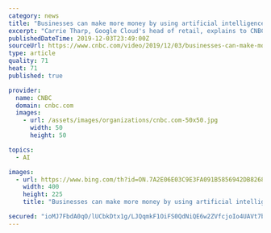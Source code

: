 ```yaml
---
category: news
title: "Businesses can make more money by using artificial intelligence, Google's head of retail says"
excerpt: "Carrie Tharp, Google Cloud's head of retail, explains to CNBC how artificial intelligence is changing the way people shop online."
publishedDateTime: 2019-12-03T23:49:00Z
sourceUrl: https://www.cnbc.com/video/2019/12/03/businesses-can-make-more-money-by-using-artificial-intelligence-googles-head-of-retail-says.html
type: article
quality: 71
heat: 71
published: true

provider:
  name: CNBC
  domain: cnbc.com
  images:
    - url: /assets/images/organizations/cnbc.com-50x50.jpg
      width: 50
      height: 50

topics:
  - AI

images:
  - url: https://www.bing.com/th?id=ON.7A2E06E03C9E3FA091B5856942DB8268
    width: 400
    height: 225
    title: "Businesses can make more money by using artificial intelligence, Google's head of retail says"

secured: "ioMJ7FbdA0qO/lUCbkDtx1g/LJQqmkF1OiFS0QdNiQE6w2ZVfcjoIo4UAVt7b+Yr/UfhuFHY1nrVdvtc4eJhVGtZBCNeKDFFVvyGh8lwhwsndODAFr6b8jLxXyAQRwc9h4tzv5fbu/UTQdvey/uWYi92wHubRR4Ukk3pQw+kCvNgqjwd8OzNwDKp4LpPlE9aV5fUBz+g4DhdJIIsgczrDDbT33UwCdaxLpzbDEfvpQ04nW0n/q8zg2mf1ge68yHOrKy9iAZR8rerWmFmqTiF9g==;thWuWQJNFl4zulUj4XkLHw=="
---
```


